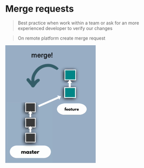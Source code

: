 # Merge requests

> Best practice when work within a team or ask for an more experienced developer to verify our changes

> On remote platform create merge request

![image](../img/2.PNG)
